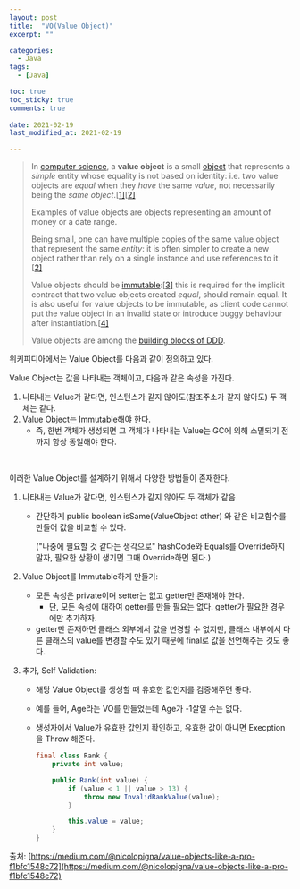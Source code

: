 ```yaml
---
layout: post
title:  "VO(Value Object)"
excerpt: ""

categories:
  - Java
tags:
  - [Java]

toc: true
toc_sticky: true
comments: true
 
date: 2021-02-19
last_modified_at: 2021-02-19

---
```


> In [computer science](https://en.wikipedia.org/wiki/Computer_science), a **value object** is a small [object](https://en.wikipedia.org/wiki/Object_(computer_science)) that represents a *simple* entity whose equality is not based on identity: i.e. two value objects are *equal* when they *have* the same *value*, not necessarily being the *same object*.[[1\]](https://en.wikipedia.org/wiki/Value_object#cite_note-fowler-1)[[2\]](https://en.wikipedia.org/wiki/Value_object#cite_note-c2_vo-2)
>
> Examples of value objects are objects representing an amount of money or a date range.
>
> Being small, one can have multiple copies of the same value object that represent the same *entity*: it is often simpler to create a new object rather than rely on a single instance and use references to it.[[2\]](https://en.wikipedia.org/wiki/Value_object#cite_note-c2_vo-2)
>
> Value objects should be [immutable](https://en.wikipedia.org/wiki/Immutable_object):[[3\]](https://en.wikipedia.org/wiki/Value_object#cite_note-c2_vo_immutability-3) this is required for the implicit contract that two value objects created *equal*, should remain equal. It is also useful for value objects to be immutable, as client code cannot put the value object in an invalid state or introduce buggy behaviour after instantiation.[[4\]](https://en.wikipedia.org/wiki/Value_object#cite_note-4)
>
> Value objects are among the [building blocks of DDD](https://en.wikipedia.org/wiki/Domain-driven_design#Building_blocks).

위키피디아에서는 Value Object를 다음과 같이 정의하고 있다.

Value Object는 값을 나타내는 객체이고, 다음과 같은 속성을 가진다.

1. 나타내는 Value가 같다면, 인스턴스가 같지 않아도(참조주소가 같지 않아도) 두 객체는 같다.
2. Value Object는 Immutable해야 한다. 
   - 즉, 한번 객체가 생성되면 그 객체가 나타내는 Value는 GC에 의해 소멸되기 전까지 항상 동일해야 한다.

<br>

이러한 Value Object를 설계하기 위해서 다양한 방법들이 존재한다.

1. 나타내는 Value가 같다면, 인스턴스가 같지 않아도 두 객체가 같음

   - 간단하게 public boolean isSame(ValueObject other) 와 같은 비교함수를 만들어 값을 비교할 수 있다.

     ("나중에 필요할 것 같다는 생각으로" hashCode와 Equals를 Override하지 말자, 필요한 상황이 생기면 그때 Override하면 된다.)

2. Value Object를 Immutable하게 만들기:

   - 모든 속성은 private이며 setter는 없고 getter만 존재해야 한다.
     - 단, 모든 속성에 대하여 getter를 만들 필요는 없다. getter가 필요한 경우에만 추가하자.
   - getter만 존재하면 클래스 외부에서 값을 변경할 수 없지만, 클래스 내부에서 다른 클래스의 value를 변경할 수도 있기 때문에 final로 값을 선언해주는 것도 좋다.

3. 추가, Self Validation:

   - 해당 Value Object를 생성할 때 유효한 값인지를 검증해주면 좋다.

   - 예를 들어, Age라는 VO를 만들었는데 Age가 -1살일 수는 없다.

   - 생성자에서 Value가 유효한 값인지 확인하고, 유효한 값이 아니면 Execption을 Throw 해준다.

     ```java
     final class Rank {
         private int value;
     
         public Rank(int value) {
             if (value < 1 || value > 13) {
                 throw new InvalidRankValue(value);
             }
     
             this.value = value;
         }
     }
     ```

출처: [https://medium.com/@nicolopigna/value-objects-like-a-pro-f1bfc1548c72](https://medium.com/@nicolopigna/value-objects-like-a-pro-f1bfc1548c72)

